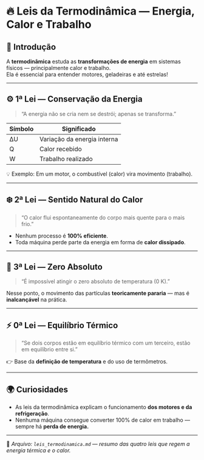 # 🔥 Leis da Termodinâmica — Energia, Calor e Trabalho

## 🧭 Introdução
A **termodinâmica** estuda as **transformações de energia** em sistemas físicos — principalmente calor e trabalho.  
Ela é essencial para entender motores, geladeiras e até estrelas!

---

## ⚙️ 1ª Lei — Conservação da Energia
> “A energia não se cria nem se destrói; apenas se transforma.”


| Símbolo | Significado |
|----------|-------------|
| ΔU | Variação da energia interna |
| Q | Calor recebido |
| W | Trabalho realizado |

💡 Exemplo: Em um motor, o combustível (calor) vira movimento (trabalho).

---

## ❄️ 2ª Lei — Sentido Natural do Calor
> “O calor flui espontaneamente do corpo mais quente para o mais frio.”

- Nenhum processo é **100% eficiente**.  
- Toda máquina perde parte da energia em forma de **calor dissipado**.

---

## 🧊 3ª Lei — Zero Absoluto
> “É impossível atingir o zero absoluto de temperatura (0 K).”

Nesse ponto, o movimento das partículas **teoricamente pararia** — mas é **inalcançável** na prática.

---

## ⚡ 0ª Lei — Equilíbrio Térmico
> “Se dois corpos estão em equilíbrio térmico com um terceiro, estão em equilíbrio entre si.”

👉 Base da **definição de temperatura** e do uso de termômetros.

---

## 🌍 Curiosidades

- As leis da termodinâmica explicam o funcionamento **dos motores e da refrigeração**.  
- Nenhuma máquina consegue converter 100% de calor em trabalho — sempre há **perda de energia.**

---

📘 *Arquivo: `leis_termodinamica.md` — resumo das quatro leis que regem a energia térmica e o calor.*
